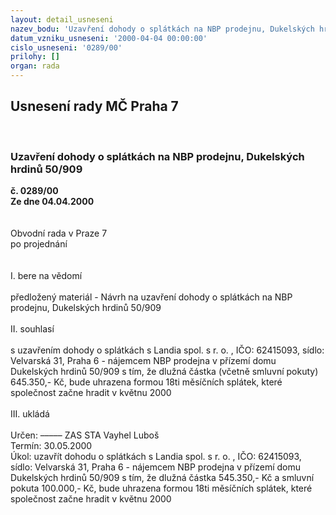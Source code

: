 ```yaml
---
layout: detail_usneseni
nazev_bodu: 'Uzavření dohody o splátkách na NBP prodejnu, Dukelských hrdinů 50/909 '
datum_vzniku_usneseni: '2000-04-04 00:00:00'
cislo_usneseni: '0289/00'
prilohy: []
organ: rada
---
```

<div id="ucUsn_pList" class="usn">
	<span><h2>Usnesení rady MČ Praha 7 </h2>
<br></span><div class="standBody">
<span><h3>Uzavření dohody o splátkách na NBP prodejnu, Dukelských hrdinů 50/909 </h3></span><div class="center">
		<strong>č. 0289/00</strong><br>
	</div>
<div class="center">
		<strong>Ze dne 04.04.2000</strong><br><br>
	</div>
<br>Obvodní rada v Praze 7<br>po projednání<br><br><br>I.	bere na vědomí<br><br> předložený materiál - Návrh na uzavření dohody o splátkách na NBP prodejnu, Dukelských hrdinů 50/909<br><br>II.	souhlasí <br><br>s uzavřením dohody o splátkách s Landia spol. s r. o. , IČO: 62415093, sídlo: Velvarská 31, Praha 6 -  nájemcem NBP prodejna v přízemí domu Dukelských hrdinů 50/909 s tím, že dlužná částka (včetně smluvní pokuty) 645.350,- Kč, bude uhrazena formou 18ti měsíčních splátek, které společnost začne hradit v květnu  2000<br><br>III.	ukládá <br><br> Určen:	–––––	ZAS STA Vayhel Luboš<br>Termín: 30.05.2000<br>Úkol:	uzavřít dohodu o splátkách s Landia spol. s r. o. , IČO: 62415093, sídlo: Velvarská 31, Praha 6 -  nájemcem NBP prodejna v přízemí domu Dukelských hrdinů 50/909 s tím, že dlužná částka 545.350,- Kč a smluvní pokuta  100.000,- Kč, bude uhrazena formou 18ti měsíčních splátek, které společnost začne hradit v květnu 2000<br> <br> <br><br> <br>
</div>
</div>
